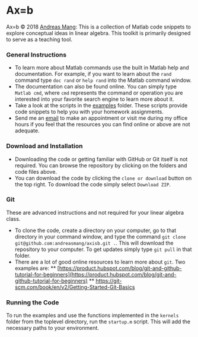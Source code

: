 # Ax=b

Ax=b &copy; 2018 [Andreas Mang](http://www.math.uh.edu/~andreas): This is a collection of Matlab code snippets to explore conceptual ideas in linear algebra. This toolkit is primarily designed to serve as a teaching tool.

### General Instructions
* To learn more about Matlab commands use the built in Matlab help and documentation. For example, if you want to learn about the `rand` command type `doc rand` or `help rand` into the Matlab command window.
* The documentation can also be found online. You can simply type `Matlab cmd`, where `cmd` represents the command or operation you are interested into your favorite search engine to learn more about it.
* Take a look at the scripts in the [examples](https://github.com/andreasmang/axisb/tree/master/examples) folder. These scripts provide code snippets to help you with your homework assignments.
* Send me an [email](andreas@math.uh.edu) to make an appointment or visit me during my office hours if you feel that the resources you can find online or above are not adequate.


### Download and Installation
* Downloading the code or getting familiar with GitHub or Git itself is not required. You can browse the repository by clicking on the folders and code files above. 
* You can download the code by clicking the `clone or download` button on the top right. To download the code simply select `Download ZIP`.


### Git
These are advanced instructions and not required for your linear algebra class.

* To clone the code, create a directory on your computer, go to that directory in your command window, and type the command `git clone git@github.com:andreasmang/axisb.git .`. This will download the repository to your computer. To get updates simply type `git pull` in that folder.
* There are a lot of good online resources to learn more about `git`. Two examples are:
** [https://product.hubspot.com/blog/git-and-github-tutorial-for-beginners](https://product.hubspot.com/blog/git-and-github-tutorial-for-beginners)
** https://git-scm.com/book/en/v2/Getting-Started-Git-Basics

### Running the Code
To run the examples and use the functions implemented in the `kernels` folder from the toplevel directory, run the `startup.m` script. This will add the necessary paths to your environment. 
